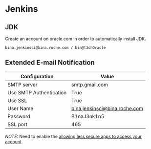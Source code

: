 # Jenkins

## JDK

Create an account on oracle.com in order to automatically install JDK.

```
bina.jenkinsci@bina.roche.com / bin@t3chOracle
```

## Extended E-mail Notification

| Configuration | Value |
| --- | --- |
| SMTP server | smtp.gmail.com |
| Use SMTP Authentication | True |
| Use SSL | True |
| User Name | bina.jenkinsci@bina.roche.com |
| Password | B1naJ3nk1n5 |
| SSL port | 465 |

*NOTE:* Need to enable the [allowing less secure apps to access your account](https://support.google.com/accounts/answer/6010255).


